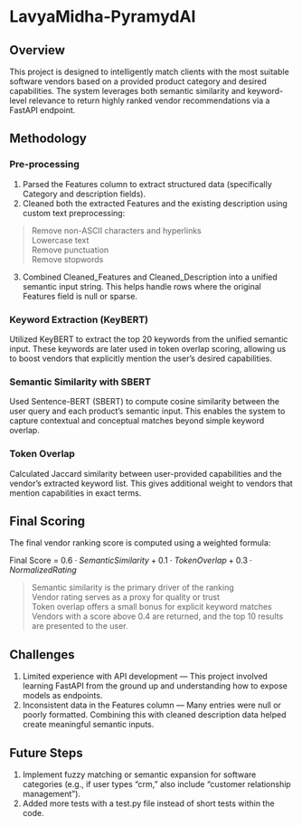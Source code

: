 # LavyaMidha-PyramydAI

## Overview
This project is designed to intelligently match clients with the most suitable software vendors based on a provided product category and desired capabilities. The system leverages both semantic similarity and keyword-level relevance to return highly ranked vendor recommendations via a FastAPI endpoint.

## Methodology 

### Pre-processing 
1. Parsed the Features column to extract structured data (specifically Category and description fields).
2. Cleaned both the extracted Features and the existing description using custom text preprocessing:
> Remove non-ASCII characters and hyperlinks \
> Lowercase text \
> Remove punctuation \
> Remove stopwords
3. Combined Cleaned_Features and Cleaned_Description into a unified semantic input string. This helps handle rows where the original Features field is null or sparse.

###  Keyword Extraction (KeyBERT)

Utilized KeyBERT to extract the top 20 keywords from the unified semantic input. These keywords are later used in token overlap scoring, allowing us to boost vendors that explicitly mention the user’s desired capabilities.

### Semantic Similarity with SBERT 

Used Sentence-BERT (SBERT) to compute cosine similarity between the user query and each product’s semantic input. This enables the system to capture contextual and conceptual matches beyond simple keyword overlap.

### Token Overlap

Calculated Jaccard similarity between user-provided capabilities and the vendor’s extracted keyword list. This gives additional weight to vendors that mention capabilities in exact terms.

## Final Scoring 

The final vendor ranking score is computed using a weighted formula:

Final Score = $0.6 \cdot SemanticSimilarity + 0.1 \cdot TokenOverlap + 0.3 \cdot NormalizedRating$

> Semantic similarity is the primary driver of the ranking \
> Vendor rating serves as a proxy for quality or trust \
> Token overlap offers a small bonus for explicit keyword matches \
> Vendors with a score above 0.4 are returned, and the top 10 results are presented to the user.

## Challenges 
1. Limited experience with API development — This project involved learning FastAPI from the ground up and understanding how to expose models as endpoints.
2. Inconsistent data in the Features column — Many entries were null or poorly formatted. Combining this with cleaned description data helped create meaningful semantic inputs.

## Future Steps 

1. Implement fuzzy matching or semantic expansion for software categories (e.g., if user types “crm,” also include “customer relationship management”).
2. Added more tests with a test.py file instead of short tests within the code. 



